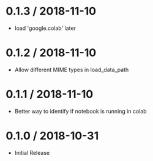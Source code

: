 # 0.1.3 / 2018-11-10

  * load 'google.colab' later

# 0.1.2 / 2018-11-10

  * Allow different MIME types in load_data_path

# 0.1.1 / 2018-11-10

  * Better way to identify if notebook is running in colab

# 0.1.0 / 2018-10-31

  * Initial Release
